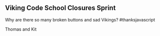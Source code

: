 ## Viking Code School Closures Sprint

Why are there so many broken buttons and sad Vikings? #thanksjavascript

Thomas and Kit